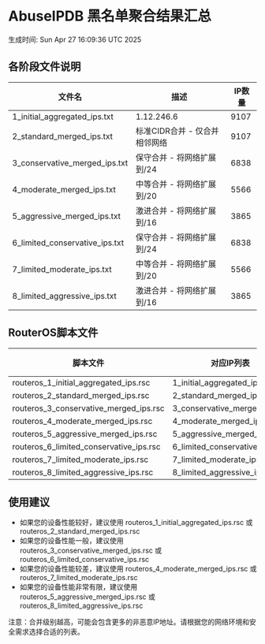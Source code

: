 # AbuseIPDB 黑名单聚合结果汇总
生成时间: Sun Apr 27 16:09:36 UTC 2025

## 各阶段文件说明

| 文件名 | 描述 | IP数量 |
|--------|------|--------|
| 1_initial_aggregated_ips.txt | 1.12.246.6 | 9107 |
| 2_standard_merged_ips.txt | 标准CIDR合并 - 仅合并相邻网络 | 9107 |
| 3_conservative_merged_ips.txt | 保守合并 - 将网络扩展到/24 | 6838 |
| 4_moderate_merged_ips.txt | 中等合并 - 将网络扩展到/20 | 5566 |
| 5_aggressive_merged_ips.txt | 激进合并 - 将网络扩展到/16 | 3865 |
| 6_limited_conservative_ips.txt | 保守合并 - 将网络扩展到/24 | 6838 |
| 7_limited_moderate_ips.txt | 中等合并 - 将网络扩展到/20 | 5566 |
| 8_limited_aggressive_ips.txt | 激进合并 - 将网络扩展到/16 | 3865 |

## RouterOS脚本文件

| 脚本文件 | 对应IP列表 | IP数量 |
|----------|------------|--------|
| routeros_1_initial_aggregated_ips.rsc | 1_initial_aggregated_ips.txt | 9107 |
| routeros_2_standard_merged_ips.rsc | 2_standard_merged_ips.txt | 9107 |
| routeros_3_conservative_merged_ips.rsc | 3_conservative_merged_ips.txt | 6838 |
| routeros_4_moderate_merged_ips.rsc | 4_moderate_merged_ips.txt | 5566 |
| routeros_5_aggressive_merged_ips.rsc | 5_aggressive_merged_ips.txt | 3865 |
| routeros_6_limited_conservative_ips.rsc | 6_limited_conservative_ips.txt | 6838 |
| routeros_7_limited_moderate_ips.rsc | 7_limited_moderate_ips.txt | 5566 |
| routeros_8_limited_aggressive_ips.rsc | 8_limited_aggressive_ips.txt | 3865 |

## 使用建议

- 如果您的设备性能较好，建议使用 routeros_1_initial_aggregated_ips.rsc 或 routeros_2_standard_merged_ips.rsc
- 如果您的设备性能一般，建议使用 routeros_3_conservative_merged_ips.rsc 或 routeros_6_limited_conservative_ips.rsc
- 如果您的设备性能较差，建议使用 routeros_4_moderate_merged_ips.rsc 或 routeros_7_limited_moderate_ips.rsc
- 如果您的设备性能非常有限，建议使用 routeros_5_aggressive_merged_ips.rsc 或 routeros_8_limited_aggressive_ips.rsc

注意：合并级别越高，可能会包含更多的非恶意IP地址。请根据您的网络环境和安全需求选择合适的列表。
